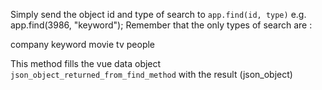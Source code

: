 Simply send the object id and type of search to `app.find(id, type)`
e.g. app.find(3986, "keyword");
Remember that the only types of search are :

company
keyword
movie
tv
people

This method fills the vue data object `json_object_returned_from_find_method` with the result (json_object)
